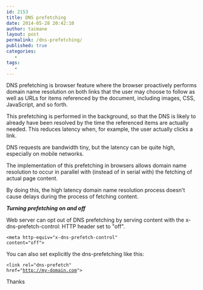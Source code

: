 ```yaml
---
id: 2153
title: DNS prefetching
date: 2014-05-28 20:42:10
author: taimane
layout: post
permalink: /dns-prefetching/
published: true
categories:
   -
tags:
   -
---
```

DNS prefetching is browser feature where the browser proactively performs domain name resolution on both links that the user may choose to follow as well as URLs for items referenced by the document, including images, CSS, JavaScript, and so forth.

This prefetching is performed in the background, so that the DNS is likely to already have been resolved by the time the referenced items are actually needed. This reduces latency when, for example, the user actually clicks a link.

DNS requests are bandwidth tiny, but the latency can be quite high, especially on mobile networks.

The implementation of this prefetching in browsers allows domain name resolution to occur in parallel with (instead of in serial with) the fetching of actual page content.

By doing this, the high latency domain name resolution process doesn't cause delays during the process of fetching content.

<em><strong>Turning prefetching on and off</strong></em>

Web server can opt out of DNS prefetching by serving content with the x-dns-prefetch-control: HTTP header set to "off".

<code>&lt;meta http-equiv="x-dns-prefetch-control" content="off"&gt;</code>

You can also set explicitly the dns-prefetching like this:

<code>&lt;link rel="dns-prefetch" href="<span style="text-decoration: underline;">http://my-domain.com</span>"&gt;</code>

Thanks  

